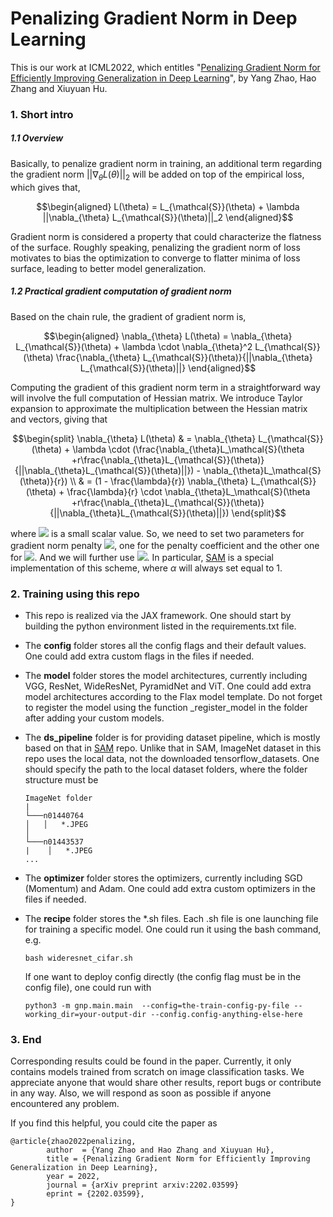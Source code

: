 # Penalizing Gradient Norm in Deep Learning

This is our work at ICML2022, which entitles "[Penalizing Gradient Norm for Efficiently Improving Generalization in Deep Learning](https://arxiv.org/abs/2202.03599)", by Yang Zhao, Hao Zhang and Xiuyuan Hu.

### 1. Short intro

##### 1.1 Overview

Basically, to penalize gradient norm in training, an additional term regarding the gradient norm $||\nabla_{\theta} L(\theta)||_2$ will be added on top of the empirical loss, which gives that,

$$\begin{aligned}
L(\theta) = L_{\mathcal{S}}(\theta) + \lambda ||\nabla_{\theta} L_{\mathcal{S}}(\theta)||_2
\end{aligned}$$

Gradient norm is considered a property that could characterize the flatness of the surface. Roughly speaking, penalizing the gradient norm of loss motivates to bias the optimization to converge to flatter minima of loss surface, leading to better model generalization. 

##### 1.2 Practical gradient computation of gradient norm

Based on the chain rule, the gradient of gradient norm is,

$$\begin{aligned}
\nabla_{\theta} L(\theta) = \nabla_{\theta} L_{\mathcal{S}}(\theta) + \lambda \cdot \nabla_{\theta}^2 L_{\mathcal{S}}(\theta) \frac{\nabla_{\theta} L_{\mathcal{S}}(\theta)}{||\nabla_{\theta} L_{\mathcal{S}}(\theta)||}
\end{aligned}$$

Computing the gradient of this gradient norm term in a straightforward way will involve the full computation of Hessian matrix. We introduce Taylor expansion to approximate the multiplication between the Hessian matrix and vectors, giving that

$$\begin{split}
    \nabla_{\theta} L(\theta) & = \nabla_{\theta} L_{\mathcal{S}}(\theta) + \lambda \cdot (\frac{\nabla_{\theta}L_\mathcal{S}(\theta +r\frac{\nabla_{\theta}L_{\mathcal{S}}(\theta)}{||\nabla_{\theta}L_{\mathcal{S}}(\theta)||}) - \nabla_{\theta}L_\mathcal{S}(\theta)}{r}) \\
    & = (1 - \frac{\lambda}{r}) \nabla_{\theta} L_{\mathcal{S}}(\theta) + \frac{\lambda}{r} \cdot \nabla_{\theta}L_\mathcal{S}(\theta +r\frac{\nabla_{\theta}L_{\mathcal{S}}(\theta)}{||\nabla_{\theta}L_{\mathcal{S}}(\theta)||})
\end{split}$$
 
where <img src="https://render.githubusercontent.com/render/math?math=r"> is a small scalar value. So, we need to set two parameters for gradient norm penalty <img src="https://render.githubusercontent.com/render/math?math=\lambda">, one for the penalty coefficient  and the other one for <img src="https://render.githubusercontent.com/render/math?math=r">. And we will further use <img src="https://render.githubusercontent.com/render/math?math=\alpha=\lambda/r">. In particular, [SAM](https://github.com/google-research/sam) is a special implementation of this scheme, where $\alpha$ will always set equal to 1.

### 2. Training using this repo

* This repo is realized via the JAX framework. One should start by building the python environment listed in the requirements.txt file. 

* The **config** folder stores all the config flags and their default values. One could add extra custom flags in the files if needed. 

* The **model** folder stores the model architectures, currently including VGG, ResNet, WideResNet, PyramidNet and ViT. One could add extra model architectures according to the Flax model template. Do not forget to register the model using the function _register_model in the folder after adding your custom models. 
 
* The **ds_pipeline** folder is for providing dataset pipeline, which is mostly based on that in [SAM](https://github.com/google-research/sam) repo. Unlike that in SAM, ImageNet dataset in this repo uses the local data, not the downloaded tensorflow_datasets. One should specify the path to the local dataset folders, where the folder structure must be 
    ```
    ImageNet folder
    |
    └───n01440764
    │   │   *.JPEG
    │   
    └───n01443537
    |    │   *.JPEG
    ...
    ```

* The **optimizer** folder stores the optimizers, currently including SGD (Momentum) and Adam.  One could add extra custom optimizers in the files if needed.

* The **recipe** folder stores the *.sh files. Each .sh file is one launching file for training a specific model. One could run it using the bash command, e.g.

    ```
    bash wideresnet_cifar.sh
    ```
    
  If one want to deploy config directly (the config flag must be in the config file), one could run with
  
    ```
    python3 -m gnp.main.main  --config=the-train-config-py-file --working_dir=your-output-dir --config.config-anything-else-here
    ```



### 3. End

Corresponding results could be found in the paper. Currently, it only contains models trained from scratch on image classification tasks. We appreciate anyone that would share other results, report bugs or contribute in any way. Also, we will respond as soon as possible if anyone encountered any problem.


If you find this helpful, you could cite the paper as
```
@article{zhao2022penalizing,
        author  = {Yang Zhao and Hao Zhang and Xiuyuan Hu},
        title = {Penalizing Gradient Norm for Efficiently Improving Generalization in Deep Learning},
        year = 2022,
        journal = {arXiv preprint arxiv:2202.03599}
        eprint = {2202.03599},
}

